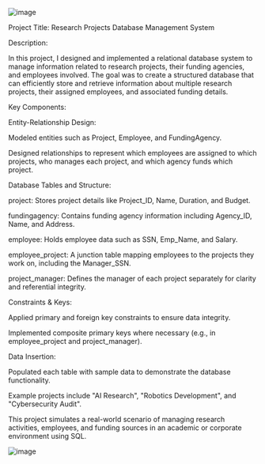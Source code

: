 ![image](https://github.com/user-attachments/assets/dbed0bf2-7ea8-4fa3-801a-9128b8dd8664)


Project Title: Research Projects Database Management System

Description:

In this project, I designed and implemented a relational database system to manage information related to research projects, their funding agencies, and employees involved. The goal was to create a structured database that can efficiently store and retrieve information about multiple research projects, their assigned employees, and associated funding details.

Key Components:

Entity-Relationship Design:

Modeled entities such as Project, Employee, and FundingAgency.

Designed relationships to represent which employees are assigned to which projects, who manages each project, and which agency funds which project.

Database Tables and Structure:

project: Stores project details like Project_ID, Name, Duration, and Budget.

fundingagency: Contains funding agency information including Agency_ID, Name, and Address.

employee: Holds employee data such as SSN, Emp_Name, and Salary.

employee_project: A junction table mapping employees to the projects they work on, including the Manager_SSN.

project_manager: Defines the manager of each project separately for clarity and referential integrity.

Constraints & Keys:

Applied primary and foreign key constraints to ensure data integrity.

Implemented composite primary keys where necessary (e.g., in employee_project and project_manager).

Data Insertion:

Populated each table with sample data to demonstrate the database functionality.

Example projects include "AI Research", "Robotics Development", and "Cybersecurity Audit".

This project simulates a real-world scenario of managing research activities, employees, and funding sources in an academic or corporate environment using SQL.

![image](https://github.com/user-attachments/assets/1ffe52bb-152a-4e0e-96b1-453040c5c84e)
